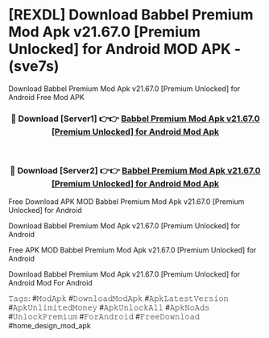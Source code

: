 # [REXDL] Download Babbel Premium Mod Apk v21.67.0 [Premium Unlocked] for Android MOD APK - (sve7s)
Download Babbel Premium Mod Apk v21.67.0 [Premium Unlocked] for Android Free Mod APK

<div align="center">
<h3>🔴 Download [Server1] 👉👉 <a href="https://apk-comot.site?title=Babbel_Premium_Mod_Apk_v21.67.0_[Premium_Unlocked]_for_Android">Babbel Premium Mod Apk v21.67.0 [Premium Unlocked] for Android Mod Apk</a></h3><br>

<h3>🔴 Download [Server2] 👉👉 <a href="https://apk-comot.site?title=Babbel_Premium_Mod_Apk_v21.67.0_[Premium_Unlocked]_for_Android">Babbel Premium Mod Apk v21.67.0 [Premium Unlocked] for Android Mod Apk</a></h3>
</div>


Free Download APK MOD Babbel Premium Mod Apk v21.67.0 [Premium Unlocked] for Android

Download Babbel Premium Mod Apk v21.67.0 [Premium Unlocked] for Android 

Free APK MOD Babbel Premium Mod Apk v21.67.0 [Premium Unlocked] for Android 

Download Babbel Premium Mod Apk v21.67.0 [Premium Unlocked] for Android Mod For Android

𝚃𝚊𝚐𝚜: #𝙼𝚘𝚍𝙰𝚙𝚔 #𝙳𝚘𝚠𝚗𝚕𝚘𝚊𝚍𝙼𝚘𝚍𝙰𝚙𝚔 #𝙰𝚙𝚔𝙻𝚊𝚝𝚎𝚜𝚝𝚅𝚎𝚛𝚜𝚒𝚘𝚗 #𝙰𝚙𝚔𝚄𝚗𝚕𝚒𝚖𝚒𝚝𝚎𝚍𝙼𝚘𝚗𝚎𝚢 #𝙰𝚙𝚔𝚄𝚗𝚕𝚘𝚌𝚔𝙰𝚕𝚕 #𝙰𝚙𝚔𝙽𝚘𝙰𝚍𝚜 #𝚄𝚗𝚕𝚘𝚌𝚔𝙿𝚛𝚎𝚖𝚒𝚞𝚖 #𝙵𝚘𝚛𝙰𝚗𝚍𝚛𝚘𝚒𝚍 #𝙵𝚛𝚎𝚎𝙳𝚘𝚠𝚗𝚕𝚘𝚊𝚍 #home_design_mod_apk